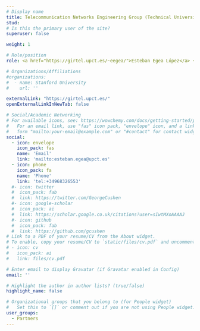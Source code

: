 ```yaml
---
# Display name
title: Telecommunication Networks Engineering Group (Technical University of Cartagena)
stud:
# Is this the primary user of the site?
superuser: false

weight: 1

# Role/position
role: <a href="https://girtel.upct.es/~eegea/">Esteban Egea López</a> <br> <a href="https://girtel.upct.es/~vbeltran/">Victoria Beltrán Martínez</a> <br> Subproject - Multi-stakeholder Network Planning and Orchestration for Reliable and Secure Connected Mobility - Multi-RAT Planning and Operation (ONOFRE-4-UPCT). Ref. PID2023-148104OB-C42

# Organizations/Affiliations
#organizations:
#  - name: Stanford University
#    url: ''

externalLink: "https://girtel.upct.es/"
openExternalLinkInNewTab: false

# Social/Academic Networking
# For available icons, see: https://wowchemy.com/docs/getting-started/page-builder/#icons
#   For an email link, use "fas" icon pack, "envelope" icon, and a link in the
#   form "mailto:your-email@example.com" or "#contact" for contact widget.
social:
  - icon: envelope
    icon_pack: fas
    name: 'Email'
    link: 'mailto:esteban.egea@upct.es'
  - icon: phone
    icon_pack: fa
    name: 'Phone'
    link: 'tel:+34968326553'
  #- icon: twitter
  #  icon_pack: fab
  #  link: https://twitter.com/GeorgeCushen
  #- icon: google-scholar
  #  icon_pack: ai
  #  link: https://scholar.google.co.uk/citations?user=sIwtMXoAAAAJ
  #- icon: github
  #  icon_pack: fab
  #  link: https://github.com/gcushen
# Link to a PDF of your resume/CV from the About widget.
# To enable, copy your resume/CV to `static/files/cv.pdf` and uncomment the lines below.
# - icon: cv
#   icon_pack: ai
#   link: files/cv.pdf

# Enter email to display Gravatar (if Gravatar enabled in Config)
email: ''

# Highlight the author in author lists? (true/false)
highlight_name: false

# Organizational groups that you belong to (for People widget)
#   Set this to `[]` or comment out if you are not using People widget.
user_groups:
  - Partners
---
```


